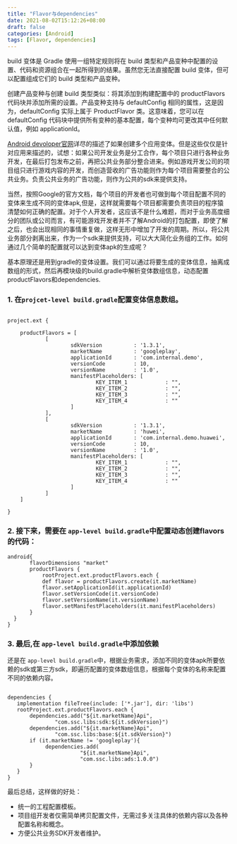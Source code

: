 ```yaml
---
title: "Flavor与dependencies"
date: 2021-08-02T15:12:26+08:00
draft: false
categories: [Android]
tags: [Flavor, dependencies]
---
```


build 变体是 Gradle 使用一组特定规则将在 build 类型和产品变种中配置的设置、代码和资源组合在一起所得到的结果。虽然您无法直接配置 build 变体，但可以配置组成它们的 build 类型和产品变种。

创建产品变种与创建 build 类型类似：将其添加到构建配置中的 productFlavors 代码块并添加所需的设置。产品变种支持与 defaultConfig 相同的属性，这是因为，defaultConfig 实际上属于 ProductFlavor 类。这意味着，您可以在 defaultConfig 代码块中提供所有变种的基本配置，每个变种均可更改其中任何默认值，例如 applicationId。

[Android devoloper官网](https://developer.android.com/studio/build/build-variants?hl=zh-cn)详尽的描述了如果创建多个应用变体。但是这些仅仅是针对应用来描述的，试想：如果公司开发业务是分工合作，每个项目只进行各种业务开发，在最后打包发布之前，再把公共业务部分整合进来。例如游戏开发公司的项目组只进行游戏内容的开发，而创造营收的广告功能则作为每个项目需要整合的公共业务。负责公共业务的广告功能，则作为公共的sdk来提供支持。

当然，按照Google的官方文档，每个项目的开发者也可做到每个项目配置不同的变体来生成不同的变体apk,但是，这样就需要每个项目都需要负责项目的程序猿清楚如何正确的配置。对于个人开发者，这应该不是什么难题，而对于业务高度细分的团队或公司而言，有可能游戏开发者并不了解Android的打包配置，即使了解之后，也会出现相同的事情重复做，这样无形中增加了开发的周期。所以，将公共业务部分剥离出来，作为一个sdk来提供支持，可以大大简化业务组的工作。如何通过几个简单的配置就可以达到变体apk的生成呢？

基本原理还是用到gradle的变体设置。我们可以通过将要生成的变体信息，抽离成数组的形式，然后再模块级的build.gradle中解析变体数组信息，动态配置productFlavors和dependencies.

### 1. 在`projcet-level build.gradle`配置变体信息数组。

```shell

project.ext {

    productFlavors = [
            [
                    sdkVersion          : '1.3.1',
                    marketName          : 'googleplay',
                    applicationId       : 'com.internal.demo',
                    versionCode         : 10,
                    versionName         : '1.0',
                    manifestPlaceholders: [
                            KEY_ITEM_1            : "",
                            KEY_ITEM_2            : "",
                            KEY_ITEM_3            : "",
                            KEY_ITEM_4            : ""
                    ]
            ],
            [
                    sdkVersion          : '1.3.1',
                    marketName          : 'huwei',
                    applicationId       : 'com.internal.demo.huawei',
                    versionCode         : 10,
                    versionName         : '1.0',
                    manifestPlaceholders: [
                            KEY_ITEM_1            : "",
                            KEY_ITEM_2            : "",
                            KEY_ITEM_3            : "",
                            KEY_ITEM_4            : ""
                    ]
            ]
    ]

}

```

### 2. 接下来，需要在 `app-level build.gradle`中配置动态创建flavors的代码：

 ```shell
 android{
 		flavorDimensions "market"
  		productFlavors {
        	rootProject.ext.productFlavors.each {
            def flavor = productFlavors.create(it.marketName)
            flavor.setApplicationId(it.applicationId)
            flavor.setVersionCode(it.versionCode)
            flavor.setVersionName(it.versionName)
            flavor.setManifestPlaceholders(it.manifestPlaceholders)
        }
   }
 }
 
 ```
### 3. 最后,在 `app-level build.gradle`中添加依赖
 
 还是在 `app-level build.gradle`中，根据业务需求，添加不同的变体apk所要依赖的sdk或第三方sdk，即遍历配置的变体数组信息，根据每个变体的名称来配置不同的依赖内容。
 
 ```shell
 
 dependencies {
    implementation fileTree(include: ['*.jar'], dir: 'libs')
    rootProject.ext.productFlavors.each {
        dependencies.add("${it.marketName}Api",
                "com.ssc.libs:sdk:${it.sdkVersion}")
        dependencies.add("${it.marketName}Api",
                "com.ssc.libs:base:${it.sdkVersion}")
        if (it.marketName != 'googleplay'){
             dependencies.add(
                        "${it.marketName}Api",
                        "com.ssc.libs:ads:1.0.0")
        }
    }
}

 ```
 
 最后总结，这样做的好处：
 
 * 统一的工程配置模板。
 * 项目组开发者仅需简单拷贝配置文件，无需过多关注具体的依赖内容以及各种配置名称和概念。
 * 方便公共业务SDK开发者维护。
 